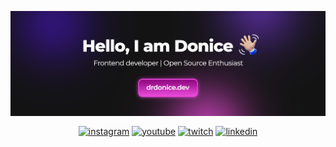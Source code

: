 <a href="https://drdonice.vercel.app/" target="_blank"><img align="center" src="GitHub.jpg"/></a>

<p align="center"> 
  <a href="https://instagram.com/drdonice"><img align="center" src="https://img.shields.io/badge/drdonice-05122A?style=flat&logo=instagram" alt="instagram"/></a>
  <a href="https://twitter.com/drdonice"><img align="center" src="https://img.shields.io/badge/drdonice-05122A?style=flat&logo=twitter" alt="youtube"/></a>
  <a href="https://twitch.com/drdonice"><img align="center" src="https://img.shields.io/badge/drdonice-05122A?style=flat&logo=youtube" alt="twitch"/></a>
   <a href="https://linkedin.com/in/doniceubaru"><img align="center" src="https://img.shields.io/badge/DoniceUbaru-05122A?style=flat&logo=linkedin" alt="linkedin"/></a>
</p>


